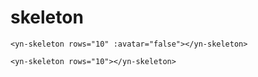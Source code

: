 <demo-mobile location="https://ui.dullar.xyz/mercury/#/skeleton"></demo-mobile>
# skeleton

```vue
<yn-skeleton rows="10" :avatar="false"></yn-skeleton>
```

```vue
<yn-skeleton rows="10"></yn-skeleton>
```